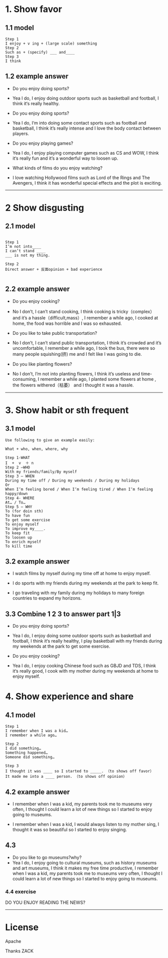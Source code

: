 # 1. Show favor 

## 1.1 model

```
Step 1
I enjoy + v ing + (large scale) something
Step 2
Such as + (specify) ___ and____
Step 3
I think 
```

## 1.2 example answer 

- Do you enjoy doing sports?
- Yea I do, I enjoy doing outdoor sports such as basketball and football, I think it‘s really healthy.

- Do you enjoy doing sports?
- Yea I do, I‘m into doing some contact sports such as football and basketball, I think it’s really intense and I love the body contact between players.

- Do you enjoy playing games?
- Yea I do, I enjoy playing computer games such as CS and WOW, I think it‘s really fun and it’s a wonderful way to loosen up.

- What kinds of films do you enjoy watching?
- I love watching Hollywood films such as Lord of the Rings and The Avengers, I think it has wonderful special effects and the plot is exciting.

---
# 2 Show disgusting 

## 2.1 model
```

Step 1
I’m not into____
I can’t stand ____
___ is not my thing.

Step 2
Direct answer + 反面opinion + bad experience 
 

```
## 2.2 example answer 


- Do you enjoy cooking?
- No I don’t, I can’t stand cooking, I think cooking is tricky（complex） and it’s a hassle（difficult,mass）, I remember a while ago, I cooked at home, the food was horrible and I was so exhausted.

- Do you like to take public transportation?
- No I don’t, I can’t stand public transportation, I think it’s crowded and it’s uncomfortable, I remember a while ago, I took the bus, there were so many people squishing(挤) me and I felt like I was going to die.

- Do you like planting flowers?
- No I don’t, I’m not into planting flowers, I think it’s useless and time-consuming, I remember a while ago, I planted some flowers at home , the flowers withered（枯萎） and I thought it was a hassle.

---

# 3. Show habit or sth frequent 

## 3.1 model
```
Use following to give an example easily:

What + who, when, where, why

Step 1-WHAT
I  +  v  ＋ n
Step 2 –WHO
With my friends/family/By myself
Step 3 – WHEN
During my time off / During my weekends / During my holidays
Or
When I‘m feeling bored / When I‘m feeling tired / When I‘m feeling happy/down
Step 4- WHERE
At… / To…
Step 5 – WHY
To (for doin sth)
To have fun
To get some exercise
To enjoy myself
To improve my____. 
To keep fit
To loosen up
To enrich myself
To kill time

```
## 3.2 example answer 


- I watch films by myself during my time off at home to enjoy myself.

- I do sports with my friends during my weekends at the park to keep fit.

- I go traveling with my family during my holidays to many foreign countries to expand my horizons.


## 3.3 Combine 1 2 3 to answer part 1|3

- Do you enjoy doing sports?
- Yea I do, I enjoy doing some outdoor sports such as basketball and football, I think it‘s really healthy, I play basketball with my friends during my weekends at the park to get some exercise.

- Do you enjoy cooking?
- Yea I do, I enjoy cooking Chinese food such as GBJD and TDS, I think it‘s really good, I cook with my mother during my weekends at home to enjoy myself.


# 4. Show experience and share 
## 4.1 model
```
Step 1
I remember when I was a kid…
I remember a while ago…

Step 2
I did something…
Something happened…
Someone did something…

Step 3
I thought it was ____ so I started to _____. （to shows off favor）
It made me into a ____ person. （to shows off opinion）

```
## 4.2 example answer 
- I remember when I was a kid, my parents took me to museums very often, I thought I could learn a lot of new things so I started to enjoy going to museums.

- I remember when I was a kid, I would always listen to my mother sing, I thought it was so beautiful so I started to enjoy singing.

## 4.3
- Do you like to go museums?why?
- Yea I do, I enjoy going to cultural museums, such as history museums and art museums, I think it makes my free time productive, I remember when I was a kid, my parents took me to museums very often, I thought I could learn a lot of new things so I started to enjoy going to museums.

### 4.4 exercise

DO YOU ENJOY READING THE NEWS?



--- 

# License 

Apache 

Thanks ZACK 